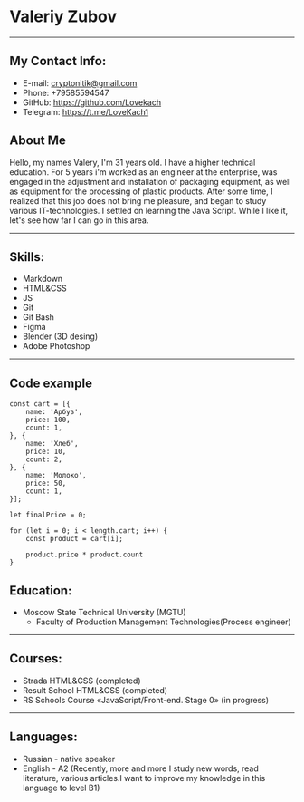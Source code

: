 # Valeriy Zubov
***
## My Contact Info:
* E-mail: cryptonitik@gmail.com
* Phone: +79585594547
* GitHub: https://github.com/Lovekach
* Telegram: https://t.me/LoveKach1

## About Me
Hello, my names Valery, I'm 31 years old. I have a higher technical education. For 5 years i'm worked as an engineer at the enterprise, was engaged in the adjustment and installation of packaging equipment, as well as equipment for the processing of plastic products. After some time, I realized that this job does not bring me pleasure, and began to study various IT-technologies. I settled on learning the Java Script. While I like it, let's see how far I can go in this area.
***
## Skills:
* Markdown
* HTML&CSS
* JS
* Git
* Git Bash
* Figma
* Blender (3D desing)
* Adobe Photoshop
***
## Code example

```
const cart = [{
    name: 'Арбуз',
    price: 100,
    count: 1,
}, {
    name: 'Хлеб',
    price: 10,
    count: 2,
}, {
    name: 'Мoлоко',
    price: 50,
    count: 1,
}];

let finalPrice = 0;

for (let i = 0; i < length.cart; i++) {
    const product = cart[i];

    product.price * product.count
}
```

## Education:
* Moscow State Technical University (MGTU)
    * Faculty of Production Management Technologies(Process engineer)
***
## Courses:
   * Strada HTML&CSS (completed)
   * Result School HTML&CSS (completed)
   * RS Schools Course «JavaScript/Front-end. Stage 0» (in progress)
***
## Languages:
* Russian - native speaker
* English - A2 (Recently, more and more I study new words, read literature, various articles.I want to improve my knowledge in this language to level B1)
